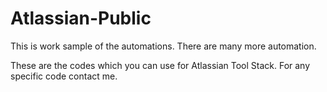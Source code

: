# Atlassian-Public

This is work sample of the automations. There are many more automation.

These are the codes which you can use for Atlassian Tool Stack. For any specific code contact me. 
